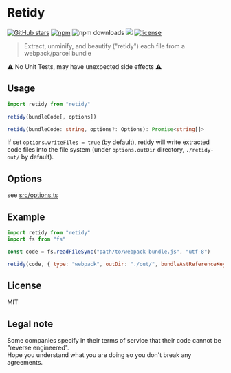 
# Retidy

[![GitHub stars](https://img.shields.io/github/stars/Xmader/retidy?style=flat)](https://github.com/Xmader/retidy) [![npm](https://img.shields.io/npm/v/Xmader/retidy)](https://www.npmjs.com/package/retidy) ![npm downloads](https://img.shields.io/npm/dm/Xmader/retidy) ![](https://img.shields.io/badge/types-Typescript-blue) [![license](https://img.shields.io/github/license/Xmader/retidy)](/LICENSE)

> Extract, unminify, and beautify (\"retidy\") each file from a webpack/parcel bundle

⚠️ No Unit Tests, may have unexpected side effects ⚠️

## Usage

```js
import retidy from "retidy"

retidy(bundleCode[, options])
```

```ts
retidy(bundleCode: string, options?: Options): Promise<string[]>
```

If set `options.writeFiles = true` (by default), retidy will write extracted code files into the file system (under `options.outDir` directory, `./retidy-out/` by default).

## Options

see [src/options.ts](src/options.ts#L7)

## Example

```js
import retidy from "retidy"
import fs from "fs"

const code = fs.readFileSync("path/to/webpack-bundle.js", "utf-8")

retidy(code, { type: "webpack", outDir: "./out/", bundleAstReferenceKeys: ["body", 0, "expression", "right"] })
```

## License

MIT

## Legal note

Some companies specify in their terms of service that their code cannot be "reverse engineered".  
Hope you understand what you are doing so you don't break any agreements.
